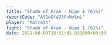 ```yaml
---
title: "Shade of Aran - Wipe 1 (61%)"
reportCode: "AY1wQfdJ3FnWykmL"
player: "Matroth"
fight: "Shade of Aran - Wipe 1 (61%)"
date: 2021-08-09T18:51:45.833000+00:00
---
```

